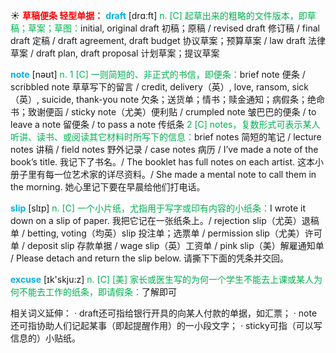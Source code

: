 ☀ <font color="red">**草稿便条 轻型单据：**</font>
<font color="sky blue">**draft**</font> [drɑːft] 
<font color="#00b050">n. [C] 起草出来的粗略的文件版本，即草稿；草案；草图：</font>initial, original draft 初稿；原稿 / revised draft 修订稿 / final draft 定稿 / draft agreement, draft budget 协议草案；预算草案 / law draft 法律草案 / draft plan, draft proposal 计划草案；提议草案

<font color="sky blue">**note**</font> [nəʊt] 
<font color="#00b050">n. 1 [C] 一则简短的、非正式的书信，即便条：</font>brief note 便条 / scribbled note 草草写下的留言 / credit, delivery（英）, love, ransom, sick（英）, suicide, thank-you note 欠条；送货单；情书；赎金通知；病假条；绝命书；致谢便函 / sticky note（尤美）便利贴 / crumpled note 皱巴巴的便条 / to leave a note 留便条 / to pass a note 传纸条 <font color="#00b050">2 [C] notes，复数形式可表示某人听讲、读书、或阅读其它材料时所写下的信息：</font>brief notes 简短的笔记 / lecture notes 讲稿 / field notes 野外记录 / case notes 病历 / I’ve made a note of the book’s title. 我记下了书名。/ The booklet has full notes on each artist. 这本小册子里有每一位艺术家的详尽资料。/ She made a mental note to call them in the morning. 她心里记下要在早晨给他们打电话。

<font color="sky blue">**slip**</font> [slɪp] 
<font color="#00b050">n. [C] 一个小片纸，尤指用于写字或印有内容的小纸条：</font>I wrote it down on a slip of paper. 我把它记在一张纸条上。/ rejection slip（尤英）退稿单 / betting, voting（均英）slip 投注单；选票单 / permission slip（尤美）许可单 / deposit slip 存款单据 / wage slip（英）工资单 / pink slip（美）解雇通知单 / Please detach and return the slip below. 请撕下下面的凭条并交回。

<font color="sky blue">**excuse**</font> [ɪk'skju:z] 
<font color="#00b050">n. [C] [美] 家长或医生写的为何一个学生不能去上课或某人为何不能去工作的纸条，即请假条：</font>了解即可

相关词义延伸：
· draft还可指给银行开具的向某人付款的单据，如汇票；
· note还可指协助人们记起某事（即起提醒作用）的一小段文字；
· sticky可指（可以写信息的）小贴纸。
